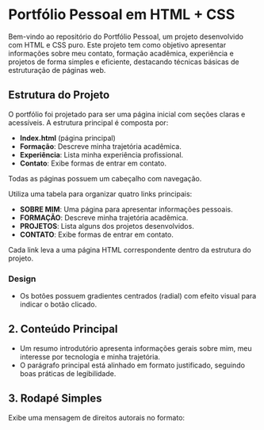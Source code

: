 # Portfólio Pessoal em HTML + CSS

Bem-vindo ao repositório do Portfólio Pessoal, um projeto desenvolvido com HTML e CSS puro. Este projeto tem como objetivo apresentar informações sobre meu contato, formação acadêmica, experiência e projetos de forma simples e eficiente, destacando técnicas básicas de estruturação de páginas web.

## Estrutura do Projeto

O portfólio foi projetado para ser uma página inicial com seções claras e acessíveis. A estrutura principal é composta por:

- **Index.html** (página principal)
- **Formação**: Descreve minha trajetória acadêmica.
- **Experiência**: Lista minha experiência profissional.
- **Contato**: Exibe formas de entrar em contato.

Todas as páginas possuem um cabeçalho com navegação.

Utiliza uma tabela para organizar quatro links principais:

- **SOBRE MIM**: Uma página para apresentar informações pessoais.
- **FORMAÇÃO**: Descreve minha trajetória acadêmica.
- **PROJETOS**: Lista alguns dos projetos desenvolvidos.
- **CONTATO**: Exibe formas de entrar em contato.

Cada link leva a uma página HTML correspondente dentro da estrutura do projeto.

### Design

- Os botões possuem gradientes centrados (radial) com efeito visual para indicar o botão clicado.

## 2. Conteúdo Principal

- Um resumo introdutório apresenta informações gerais sobre mim, meu interesse por tecnologia e minha trajetória.
- O parágrafo principal está alinhado em formato justificado, seguindo boas práticas de legibilidade.

## 3. Rodapé Simples

Exibe uma mensagem de direitos autorais no formato:

